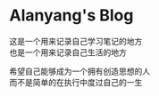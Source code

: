 Alanyang's Blog
================
这是一个用来记录自己学习笔记的地方  
也是一个用来记录自己生活的地方  

希望自己能够成为一个拥有创造思想的人  
而不是简单的在执行中度过自己的一生
